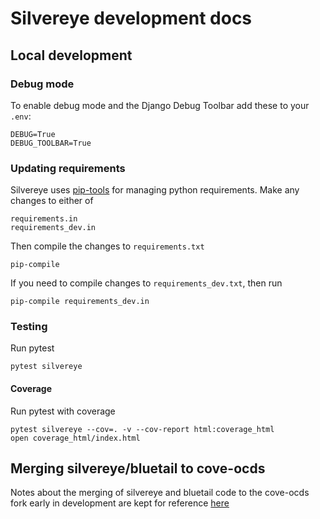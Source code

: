 # Silvereye development docs

## Local development

### Debug mode

To enable debug mode and the Django Debug Toolbar add these to your `.env`:

    DEBUG=True
    DEBUG_TOOLBAR=True
    
### Updating requirements

Silvereye uses [pip-tools](https://github.com/jazzband/pip-tools) for managing python requirements.
Make any changes to either of
 
    requirements.in
    requirements_dev.in
    
Then compile the changes to `requirements.txt`

    pip-compile
    
If you need to compile changes to `requirements_dev.txt`, then run

    pip-compile requirements_dev.in
 

### Testing

Run pytest

    pytest silvereye
    
#### Coverage

Run pytest with coverage

    pytest silvereye --cov=. -v --cov-report html:coverage_html
    open coverage_html/index.html
    

## Merging silvereye/bluetail to cove-ocds

Notes about the merging of silvereye and bluetail code to the cove-ocds fork early in development are kept for reference 
[here](bluetail-and-silvereye.md)